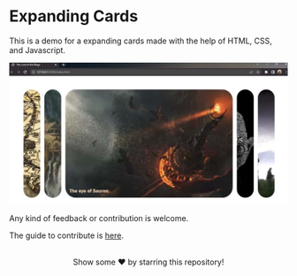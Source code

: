 # Expanding Cards

This is a demo for a expanding cards made with the help of HTML, CSS, and Javascript.

![Expanding Page](/Images/Lord%20of%20the%20rings%20expanding%20cards.jpg)

Any kind of feedback or contribution is welcome.

The guide to contribute is [here](https://pragyasapkota.medium.com/how-to-create-a-pull-request-in-github-a-small-guide-to-beginners-in-hacktober-2022-f4f5ff214542).

<br>
<div align="center">
Show some ❤️ by starring this repository!
</div>

